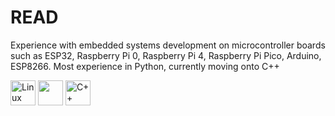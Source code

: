 # READ
Experience with embedded systems development on microcontroller boards such as ESP32, Raspberry Pi 0, Raspberry Pi 4, Raspberry Pi Pico, Arduino, ESP8266.
Most experience in Python, currently moving onto C++

 <img src="https://cdn.jsdelivr.net/gh/devicons/devicon/icons/linux/linux-original.svg" alt="Linux logo" width="40" height="40"/> <img src="https://cdn.jsdelivr.net/gh/devicons/devicon/icons/python/python-original.svg" width="40" height="40"/>  <img src="https://cdn.jsdelivr.net/gh/devicons/devicon/icons/cplusplus/cplusplus-original.svg" alt="C++ logo" width="40" height="40"/>

<br />



